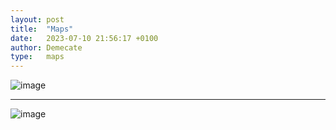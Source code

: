 ```yaml
---
layout: post
title:  "Maps"
date:   2023-07-10 21:56:17 +0100
author: Demecate
type:   maps
---
```


![image](/img/maps/redcity_map_colored.png)

---

![image](/img/maps/redcity_map_colored.png)